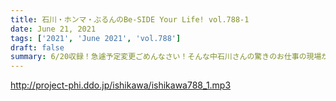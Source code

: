 ```yaml
---
title: 石川・ホンマ・ぶるんのBe-SIDE Your Life! vol.788-1
date: June 21, 2021
tags: ['2021', 'June 2021', 'vol.788']
draft: false
summary: 6/20収録！急遽予定変更ごめんなさい！そんな中石川さんの驚きのお仕事の現場が･･･
---
```


http://project-phi.ddo.jp/ishikawa/ishikawa788_1.mp3
